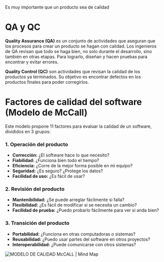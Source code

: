 Es muy importante que un producto sea de calidad

# QA y QC

**Quality Assurance (QA)** es un conjunto de actividades que aseguran que los procesos para crear un producto se hagan con calidad. Los ingenieros de QA revisan que todo se haga bien, no solo durante el desarrollo, sino también en otras etapas. Para lograrlo, diseñan y hacen pruebas para encontrar y evitar errores.

**Quality Control (QC)** son actividades que revisan la calidad de los productos ya terminados. Su objetivo es encontrar defectos en los productos finales para poder corregirlos.



# **Factores de calidad del software (Modelo de McCall)**

Este modelo propone 11 factores para evaluar la calidad de un software, divididos en 3 grupos:

### 1. **Operación del producto**

* **Corrección:** ¿El software hace lo que necesito?
* **Fiabilidad:** ¿Funciona bien todo el tiempo?
* **Eficiencia:** ¿Corre de la mejor forma posible en mi equipo?
* **Seguridad:** ¿Es seguro? ¿Protege los datos?
* **Facilidad de uso:** ¿Es fácil de usar?

### 2. **Revisión del producto**

* **Mantenibilidad:** ¿Se puede arreglar fácilmente si falla?
* **Flexibilidad:** ¿Es fácil de modificar si se necesita un cambio?
* **Facilidad de prueba:** ¿Puedo probarlo fácilmente para ver si anda bien?

### 3. **Transición del producto**

* **Portabilidad:** ¿Funciona en otras computadoras o sistemas?
* **Reusabilidad:** ¿Puedo usar partes del software en otros proyectos?
* **Interoperabilidad:** ¿Puede comunicarse con otros sistemas?

![MODELO DE CALIDAD McCALL | Mind Map](https://cdn.goconqr.com/uploads/node/image/33498852/desktop_bd2e74ab-603d-4692-9396-043efc88e41f.png)
